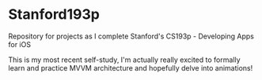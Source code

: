 # Stanford193p
Repository for projects as I complete Stanford's CS193p - Developing Apps for iOS

This is my most recent self-study, I'm actually really excited to formally learn and practice MVVM architecture and hopefully delve into animations!
